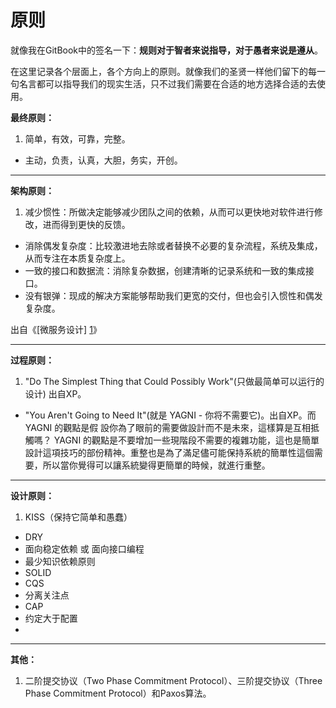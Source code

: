 # 原则

就像我在GitBook中的签名一下：**规则对于智者来说指导，对于愚者来说是遵从**。

在这里记录各个层面上，各个方向上的原则。就像我们的圣贤一样他们留下的每一句名言都可以指导我们的现实生活，只不过我们需要在合适的地方选择合适的去使用。

**最终原则：**

1. 简单，有效，可靠，完整。
- 主动，负责，认真，大胆，务实，开创。

---------------------------------------------

**架构原则：**

1. 减少惯性：所做决定能够减少团队之间的依赖，从而可以更快地对软件进行修改，进而得到更快的反馈。
- 消除偶发复杂度：比较激进地去除或者替换不必要的复杂流程，系统及集成，从而专注在本质复杂度上。
- 一致的接口和数据流：消除复杂数据，创建清晰的记录系统和一致的集成接口。
- 没有银弹：现成的解决方案能够帮助我们更宽的交付，但也会引入惯性和偶发复杂度。

出自《[微服务设计] [1]》

---------------------------------------------

**过程原则：**

1. "Do The Simplest Thing that Could Possibly Work"(只做最简单可以运行的设计) 出自XP。
- "You Aren't Going to Need It"(就是 YAGNI - 你将不需要它)。出自XP。而 YAGNI 的觀點是假設你為了眼前的需要做設計而不是未來，這樣算是互相抵觸嗎？
YAGNI 的觀點是不要增加一些現階段不需要的複雜功能，這也是簡單設計這項技巧的部份精神。重整也是為了滿足儘可能保持系統的簡單性這個需要，所以當你覺得可以讓系統變得更簡單的時候，就進行重整。

--------------------------------------------

**设计原则：**

1. KISS（保持它简单和愚蠢）
- DRY
- 面向稳定依赖 或 面向接口编程
- 最少知识依赖原则
- SOLID
- CQS
- 分离关注点
- CAP
- 约定大于配置
- 

--------------------------------------------

**其他：**

1. 二阶提交协议（Two Phase Commitment Protocol）、三阶提交协议（Three Phase Commitment Protocol）和Paxos算法。

[1]: http://www.ituring.com.cn/book/1573 "微服务设计"